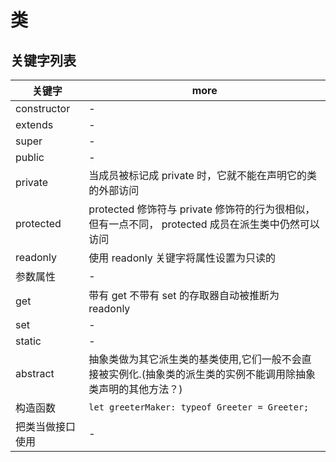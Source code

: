 # 类

## 关键字列表

| 关键字           | more                                                                                                           |
| ---------------- | -------------------------------------------------------------------------------------------------------------- |
| constructor      | -                                                                                                              |
| extends          | -                                                                                                              |
| super            | -                                                                                                              |
| public           | -                                                                                                              |
| private          | 当成员被标记成 private 时，它就不能在声明它的类的外部访问                                                      |
| protected        | protected 修饰符与 private 修饰符的行为很相似，但有一点不同， protected 成员在派生类中仍然可以访问             |
| readonly         | 使用 readonly 关键字将属性设置为只读的                                                                         |
| 参数属性         | -                                                                                                              |
| get              | 带有 get 不带有 set 的存取器自动被推断为 readonly                                                              |
| set              | -                                                                                                              |
| static           | -                                                                                                              |
| abstract         | 抽象类做为其它派生类的基类使用,它们一般不会直接被实例化.(抽象类的派生类的实例不能调用除抽象类声明的其他方法？) |
| 构造函数         | `let greeterMaker: typeof Greeter = Greeter;`                                                                  |
| 把类当做接口使用 | -                                                                                                              |
